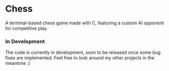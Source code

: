 # Chess
A terminal-based chess game made with C, featuring a custom AI opponent for competitive play.

### In Development

The code is currently in development, soon to be released once some bug fixes are implemented. Feel free to look around my other projects in the meantime :) 
